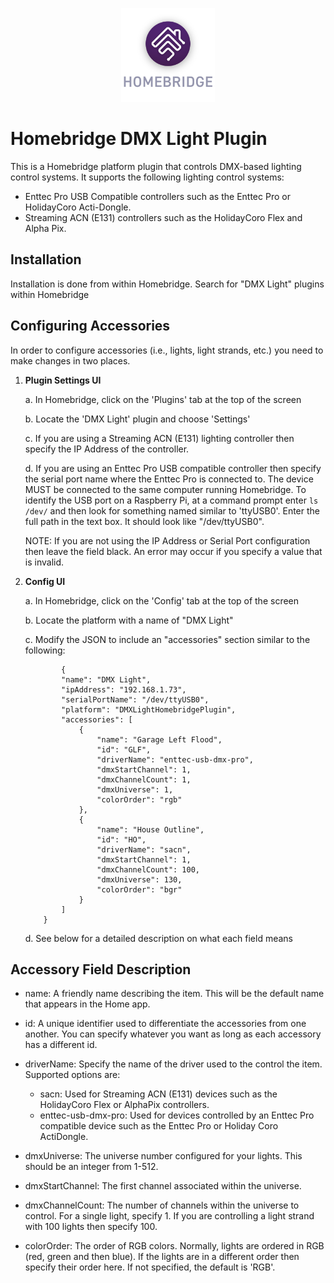 
<p align="center">

<img src="https://github.com/homebridge/branding/raw/master/logos/homebridge-wordmark-logo-vertical.png" width="150">

</p>


# Homebridge DMX Light Plugin

This is a Homebridge platform plugin that controls DMX-based lighting control systems. It supports the following lighting control systems:

- Enttec Pro USB Compatible controllers such as the Enttec Pro or HolidayCoro Acti-Dongle.
- Streaming ACN (E131) controllers such as the HolidayCoro Flex and Alpha Pix.

## Installation

Installation is done from within Homebridge. Search for "DMX Light" plugins within Homebridge

## Configuring Accessories

In order to configure accessories (i.e., lights, light strands, etc.) you need to make changes in two places.

1. <b>Plugin Settings UI</b>
    
    a. In Homebridge, click on the 'Plugins' tab at the top of the screen
    
    b. Locate the 'DMX Light' plugin and choose 'Settings'

    c. If you are using a Streaming ACN (E131) lighting controller then specify the IP Address of the controller.

    d. If you are using an Enttec Pro USB compatible controller then specify the serial port name where the Enttec Pro is connected to. The device MUST be connected to the same computer running Homebridge. To identify the USB port on a Raspberry Pi, at a command prompt enter `ls /dev/` and then look for something named similar to 'ttyUSB0'. Enter the full path in the text box. It should look like "/dev/ttyUSB0".

    NOTE: If you are not using the IP Address or Serial Port configuration then leave the field black. An error may occur if you specify a value that is invalid.

2. <b>Config UI</b>

    a. In Homebridge, click on the 'Config' tab at the top of the screen

    b. Locate the platform with a name of "DMX Light"

    c. Modify the JSON to include an "accessories" section similar to the following:

    ```
            {
            "name": "DMX Light",
            "ipAddress": "192.168.1.73",
            "serialPortName": "/dev/ttyUSB0",
            "platform": "DMXLightHomebridgePlugin",
            "accessories": [
                {
                    "name": "Garage Left Flood",
                    "id": "GLF",
                    "driverName": "enttec-usb-dmx-pro",
                    "dmxStartChannel": 1,
                    "dmxChannelCount": 1,
                    "dmxUniverse": 1,
                    "colorOrder": "rgb"
                },
                {
                    "name": "House Outline",
                    "id": "HO",
                    "driverName": "sacn",
                    "dmxStartChannel": 1,
                    "dmxChannelCount": 100,
                    "dmxUniverse": 130,
                    "colorOrder": "bgr"
                }
            ]
        }
    ```

    d. See below for a detailed description on what each field means

## Accessory Field Description

- name: A friendly name describing the item. This will be the default name that appears in the Home app.

- id: A unique identifier used to differentiate the accessories from one another. You can specify whatever you want as long as each accessory has a different id.

- driverName: Specify the name of the driver used to the control the item. Supported options are:

    - sacn: Used for Streaming ACN (E131) devices such as the HolidayCoro Flex or AlphaPix controllers.
    - enttec-usb-dmx-pro: Used for devices controlled by an Enttec Pro compatible device such as the Enttec Pro or Holiday Coro ActiDongle.

- dmxUniverse: The universe number configured for your lights. This should be an integer from 1-512.

- dmxStartChannel: The first channel associated within the universe.

- dmxChannelCount: The number of channels within the universe to control. For a single light, specify 1. If you are controlling a light strand with 100 lights then specify 100.

- colorOrder: The order of RGB colors. Normally, lights are ordered in RGB (red, green and then blue). If the lights are in a different order then specify their order here. If not specified, the default is 'RGB'.



